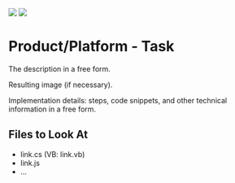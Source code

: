 <!-- default badges list -->
![](https://img.shields.io/endpoint?url=https://codecentral.devexpress.com/api/v1/VersionRange/499404716/22.1.2%2B)
[![](https://img.shields.io/badge/📖_How_to_use_DevExpress_Examples-e9f6fc?style=flat-square)](https://docs.devexpress.com/GeneralInformation/403183)
<!-- default badges end -->
<!--
A repository template for creating new examples.
-->

# Product/Platform - Task

The description in a free form.

Resulting image (if necessary).

Implementation details: steps, code snippets, and other technical information in a free form.

<!-- default file list -->

## Files to Look At

- link.cs (VB: link.vb)
- link.js
- ...

<!-- default file list end --> 

<!-- 

## Documentation

- link
- link
- ...

## More Examples

- link
- link
- ...

-->
